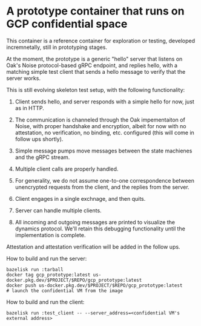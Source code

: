 # A prototype container that runs on GCP confidential space

This container is a reference container for exploration or testing,
developed incremnetally, still in prototyping stages.

At the moment, the prototype is a generic "hello" server that listens
on Oak's Noise protocol-based gRPC endpoint, and replies hello, with
a matching simple test client that sends a hello message to verify that
the server works.

This is still evolving skeleton test setup, with the following
functionality:

1. Client sends hello, and server responds with a
   simple hello for now, just as in HTTP.

2. The communication is channeled through the
   Oak impementaiton of Noise, with proper
   handshake and encryption, albeit for now with
   no attestation, no verification, no binding,
   etc. configured (this will come in follow ups
   shortly).

3. Simple message pumps move messages between the
   state machienes and the gRPC stream.

4. Multiple client calls are properly handled.

5. For generality, we do not assume one-to-one
   correspondence between unencrypted requests
   from the client, and the replies from the
   server.

6. Client engages in a single exchnage, and then
   quits.

7. Server can handle multiple clients.

8. All incoming and outgoing messages are printed to visualize the
   dynamics protocol. We'll retain this debugging functionality
   until the implementation is complete.

Attestation and attestation verification will be added in the
follow ups.

How to build and run the server:

```
bazelisk run :tarball
docker tag gcp_prototype:latest us-docker.pkg.dev/$PROJECT/$REPO/gcp_prototype:latest
docker push us-docker.pkg.dev/$PROJECT/$REPO/gcp_prototype:latest
# launch the confidential VM from the image
```

How to build and run the client:

```
bazelisk run :test_client -- --server_address=<confidential VM's external address>
```
